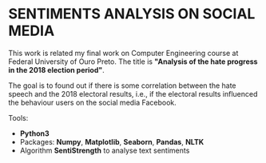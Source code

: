 # SENTIMENTS ANALYSIS ON SOCIAL MEDIA

This work is related my final work on Computer Engineering course at Federal University of Ouro Preto. The title is **"Analysis of the hate progress in the 2018 election period"**.

The goal is to found out if there is some correlation between the hate speech and the 2018 electoral results, i.e., if the electoral results influenced the behaviour users on the social media Facebook.

Tools:

+ **Python3**
+ Packages: **Numpy**, **Matplotlib**, **Seaborn**, **Pandas**, **NLTK**
+ Algorithm **SentiStrength** to analyse text sentiments
